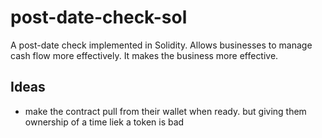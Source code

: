 # post-date-check-sol
A post-date check implemented in Solidity. Allows businesses to manage cash flow more effectively. It makes the business more effective. 

## Ideas 
- make the contract pull from their wallet when ready. but giving them ownership of a time liek a token is bad